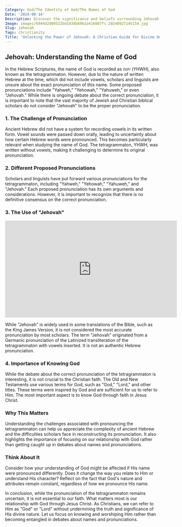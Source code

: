 ```yaml
---
Category: God/The Identity of God/The Names of God
Date: '2024-08-14'
Description: Discover the significance and beliefs surrounding Jehovah in this insightful article. Uncover the depths of Jehovah's role and importance in various religious contexts.
Image: images/6944d2d09532bd193db69b1a416887fc-20240927145154.jpg
Slug: jehovah
Tags: christianity
Title: 'Unlocking the Power of Jehovah: A Christian Guide for Divine Understanding'
---
```


## Jehovah: Understanding the Name of God

In the Hebrew Scriptures, the name of God is recorded as יהוה (YHWH), also known as the tetragrammaton. However, due to the nature of written Hebrew at the time, which did not include vowels, scholars and linguists are unsure about the exact pronunciation of this name. Some proposed pronunciations include "Yahweh," "Yehowah," "Yahuweh," or even "Jehovah." While there is ongoing debate about the correct pronunciation, it is important to note that the vast majority of Jewish and Christian biblical scholars do not consider "Jehovah" to be the proper pronunciation.

### 1. The Challenge of Pronunciation

Ancient Hebrew did not have a system for recording vowels in its written form. Vowel sounds were passed down orally, leading to uncertainty about how certain Hebrew words were pronounced. This becomes particularly relevant when studying the name of God. The tetragrammaton, YHWH, was written without vowels, making it challenging to determine its original pronunciation.

### 2. Different Proposed Pronunciations

Scholars and linguists have put forward various pronunciations for the tetragrammaton, including "Yahweh," "Yehowah," "Yahuweh," and "Jehovah." Each proposed pronunciation has its own arguments and considerations. However, it is important to recognize that there is no definitive consensus on the correct pronunciation.

### 3. The Use of "Jehovah"


<iframe width="560" height="315" src="https://www.youtube.com/embed/B_64Y3c9cvk" frameborder="0" allow="autoplay; encrypted-media" allowfullscreen></iframe>


While "Jehovah" is widely used in some translations of the Bible, such as the King James Version, it is not considered the most accurate pronunciation by most scholars. The term "Jehovah" originated from a Germanic pronunciation of the Latinized transliteration of the tetragrammaton with vowels inserted. It is not an authentic Hebrew pronunciation.

### 4. Importance of Knowing God

While the debate about the correct pronunciation of the tetragrammaton is interesting, it is not crucial to the Christian faith. The Old and New Testaments use various terms for God, such as "God," "Lord," and other titles. These terms were inspired by God and are sufficient for us to refer to Him. The most important aspect is to know God through faith in Jesus Christ.

### Why This Matters

Understanding the challenges associated with pronouncing the tetragrammaton can help us appreciate the complexity of ancient Hebrew and the difficulties scholars face in reconstructing its pronunciation. It also highlights the importance of focusing on our relationship with God rather than getting caught up in debates about names and pronunciations.

### Think About It

Consider how your understanding of God might be affected if His name were pronounced differently. Does it change the way you relate to Him or understand His character? Reflect on the fact that God's nature and attributes remain constant, regardless of how we pronounce His name.

In conclusion, while the pronunciation of the tetragrammaton remains uncertain, it is not essential to our faith. What matters most is our relationship with God through Jesus Christ. As Christians, we can refer to Him as "God" or "Lord" without undermining the truth and significance of His divine nature. Let us focus on knowing and worshiping Him rather than becoming entangled in debates about names and pronunciations.